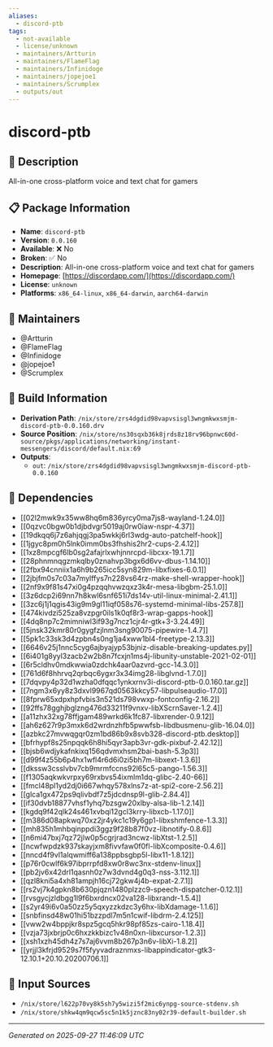```yaml
---
aliases:
  - discord-ptb
tags:
  - not-available
  - license/unknown
  - maintainers/Artturin
  - maintainers/FlameFlag
  - maintainers/Infinidoge
  - maintainers/jopejoe1
  - maintainers/Scrumplex
  - outputs/out
---
```


# discord-ptb

## 📝 Description

All-in-one cross-platform voice and text chat for gamers

## 📋 Package Information

- **Name**: `discord-ptb`
- **Version**: `0.0.160`
- **Available**: ❌ No
- **Broken**: ✅ No
- **Description**: All-in-one cross-platform voice and text chat for gamers
- **Homepage**: [https://discordapp.com/](https://discordapp.com/)
- **License**: `unknown`
- **Platforms**: `x86_64-linux`, `x86_64-darwin`, `aarch64-darwin`
## 👥 Maintainers

- @Artturin
- @FlameFlag
- @Infinidoge
- @jopejoe1
- @Scrumplex


## 🔧 Build Information

- **Derivation Path**: `/nix/store/zrs4dgdid98vapvsisgl3wngmkwxsmjm-discord-ptb-0.0.160.drv`
- **Source Position**: `/nix/store/ns30sqxb36k8jrds8z18rv96bpnwc60d-source/pkgs/applications/networking/instant-messengers/discord/default.nix:69`
- **Outputs**:
  - `out`:  `/nix/store/zrs4dgdid98vapvsisgl3wngmkwxsmjm-discord-ptb-0.0.160`

## 🔗 Dependencies

- [[02l2mwk9x35ww8hq6m836yrcy0ma7js8-wayland-1.24.0]]
- [[0qzvc0bgw0b1djbdvgr5019aj0rw0iaw-nspr-4.37]]
- [[19dkqq6j7z6ahjqgj3pa5wkkj6rl3wdg-auto-patchelf-hook]]
- [[1jgyc8pm0h5lnk0imm0bs3fhshis2hr2-cups-2.4.12]]
- [[1xz8mpcgf6lb0sg2afajrlxwhjnnrcpd-libcxx-19.1.7]]
- [[28phnmnqgzmkqlby0znahvp3bgx6d6vv-dbus-1.14.10]]
- [[2fbx94cnniix1a6h9b265icc5syn829m-libxfixes-6.0.1]]
- [[2jbjfm0s7c03a7mylffys7n228vs64rz-make-shell-wrapper-hook]]
- [[2nf9x9f81s47xi0g4pzqqhvwzqxz3k4r-mesa-libgbm-25.1.0]]
- [[3z6dcp2i69nn7h8kwl6snf651i7ds14v-util-linux-minimal-2.41.1]]
- [[3zc6j1j1qgis43ig9m9gl11iqf058s76-systemd-minimal-libs-257.8]]
- [[474kivdzi525za8vzpgr0ils1k0qf8r3-wrap-gapps-hook]]
- [[4dq8np7c2mimniwl3if93g7ncz1cjr4r-gtk+3-3.24.49]]
- [[5jnsk32kmr80r0gygfzjlnm3sng90075-pipewire-1.4.7]]
- [[5pk1c33sk3d4zpbn4s0ng1ja4xww1bl4-freetype-2.13.3]]
- [[6646v25j1nnc5cyg6ajbyajyp53bjniz-disable-breaking-updates.py]]
- [[6i401g8yyl3zacb2w2b8n7fcxjn1ms4j-libunity-unstable-2021-02-01]]
- [[6r5cldhv0mdkwwia0zdchk4aar0azvrd-gcc-14.3.0]]
- [[761d6f8hhrvq2qrbqc6ygxr3x34img28-libglvnd-1.7.0]]
- [[7dqvpy4p32d1wzha0dfqqc1ynkxrnv3i-discord-ptb-0.0.160.tar.gz]]
- [[7ngm3x6yy8z3dxvl9967qd0563kkcy57-libpulseaudio-17.0]]
- [[8fprw65xdpxhpfvbis3n521ds798vwxp-fontconfig-2.16.2]]
- [[92ffs78gghjbglzng476d33211f9vnxv-libXScrnSaver-1.2.4]]
- [[a11zhx32xg78ffjgam489wrkd6k1fc87-libxrender-0.9.12]]
- [[ah6z627r9p3mxk6d2wrdnzhfb5pwwfsb-libdbusmenu-glib-16.04.0]]
- [[azbkc27mvwqgqr0zm1bd86b9x8svb328-discord-ptb.desktop]]
- [[bfrhypf8s25npqqk6h8hi5qyr3apb3vr-gdk-pixbuf-2.42.12]]
- [[bjsb6wdjykafnkixq156qdvmxhsm2bai-bash-5.3p3]]
- [[d99f4z55b6p4hx1wfl4r6d6i0zi5bh7m-libxext-1.3.6]]
- [[dkssw3csslvbv7cb9mrmfccns92l65c5-pango-1.56.3]]
- [[f1305aqkwkvrpxy69rxbvs54ixmlm1dq-glibc-2.40-66]]
- [[fmcl48pl1yd2dj0i667whqy578xlns7z-at-spi2-core-2.56.2]]
- [[glca1gx472ps9qlivbdf7z5jdcdnsp9l-glib-2.84.4]]
- [[if30dvb18877vhsf1yhq7bzsgw20xlby-alsa-lib-1.2.14]]
- [[kgdq9f42qlk24s461xvbqi12gcl3krry-libxcb-1.17.0]]
- [[m386d08apkwq70xz2jr4ykc1c19y6gp1-libxshmfence-1.3.3]]
- [[mh835h1mhbqinppdi3ggz9f28b87f0vz-libnotify-0.8.6]]
- [[n6mi47bxj7qz72jlw0p5cgrjrad3ncwz-libXtst-1.2.5]]
- [[ncwfwpdzk937skayjxm8fivvfaw0f0fl-libXcomposite-0.4.6]]
- [[nncd4f9vl1alqwmiff6a138ppbsgbp5l-libx11-1.8.12]]
- [[p76r0cwlf6k97ibprrpfd8xw0r8wc3nx-stdenv-linux]]
- [[pb2jv6x42drl1qasnh0z7w3dvnd4g0q3-nss-3.112.1]]
- [[qzl8kni5a4xh81ampjh16cj72gkw4j4b-expat-2.7.1]]
- [[rs2vj7k4gpkn8b630pjqzn1480plzzc9-speech-dispatcher-0.12.1]]
- [[rvsgycjzldbgg1l9f6bxrdncx02va128-libxrandr-1.5.4]]
- [[s2yr49i6v0a50zz5y5qxyzzkdzc3y6hx-libXdamage-1.1.6]]
- [[snbfinsd48w01hi51bzzpdl7m5n1cwif-libdrm-2.4.125]]
- [[vww2w4bppjkr8spz5gcq5hkr98pf85zs-cairo-1.18.4]]
- [[vzja73jxbrjp0c6hxzkkbizc1v48n0xn-libxcursor-1.2.3]]
- [[xsh1xzh45dh4z7s7aj6vvm8b267p3n6v-libXi-1.8.2]]
- [[yrjjl3kfrjd9529s7f5fyyvadraznmxs-libappindicator-gtk3-12.10.1+20.10.20200706.1]]

## 📁 Input Sources

- `/nix/store/l622p70vy8k5sh7y5wizi5f2mic6ynpg-source-stdenv.sh`
- `/nix/store/shkw4qm9qcw5sc5n1k5jznc83ny02r39-default-builder.sh`

---
*Generated on 2025-09-27 11:46:09 UTC*
